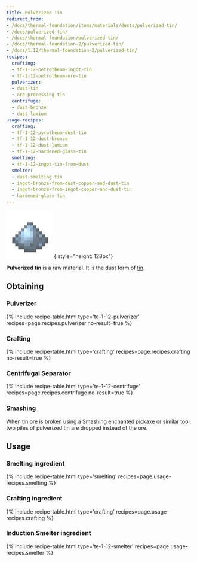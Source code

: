 ```yaml
---
title: Pulverized Tin
redirect_from:
- /docs/thermal-foundation/items/materials/dusts/pulverized-tin/
- /docs/pulverized-tin/
- /docs/thermal-foundation/pulverized-tin/
- /docs/thermal-foundation-2/pulverized-tin/
- /docs/1.12/thermal-foundation-2/pulverized-tin/
recipes:
  crafting:
  - tf-1-12-petrotheum-ingot-tin
  - tf-1-12-petrotheum-ore-tin
  pulverizer:
  - dust-tin
  - ore-processing-tin
  centrifuge:
  - dust-bronze
  - dust-lumium
usage-recipes:
  crafting:
  - tf-1-12-pyrotheum-dust-tin
  - tf-1-12-dust-bronze
  - tf-1-12-dust-lumium
  - tf-1-12-hardened-glass-tin
  smelting:
  - tf-1-12-ingot-tin-from-dust
  smelter:
  - dust-smelting-tin
  - ingot-bronze-from-dust-copper-and-dust-tin
  - ingot-bronze-from-ingot-copper-and-dust-tin
  - hardened-glass-tin
---
```


![Pulverized tin](/assets/images/thermal-foundation-2/dust-tin.png){:style="height: 128px"}


**Pulverized tin** is a raw material. It is the dust form of
[tin](../tin-ingot/).


Obtaining
---------

### Pulverizer
{% include recipe-table.html type='te-1-12-pulverizer' recipes=page.recipes.pulverizer no-result=true %}

### Crafting
{% include recipe-table.html type='crafting' recipes=page.recipes.crafting no-result=true %}

### Centrifugal Separator
{% include recipe-table.html type='te-1-12-centrifuge' recipes=page.recipes.centrifuge no-result=true %}

### Smashing
When [tin ore](../tin-ore/) is broken using a
[Smashing](../../cofh-core/smashing/) enchanted
[pickaxe](https://minecraft.gamepedia.com/Pickaxe) or similar tool, two piles of
pulverized tin are dropped instead of the ore.


Usage
-----

### Smelting ingredient
{% include recipe-table.html type='smelting' recipes=page.usage-recipes.smelting %}

### Crafting ingredient
{% include recipe-table.html type='crafting' recipes=page.usage-recipes.crafting %}

### Induction Smelter ingredient
{% include recipe-table.html type='te-1-12-smelter' recipes=page.usage-recipes.smelter %}
